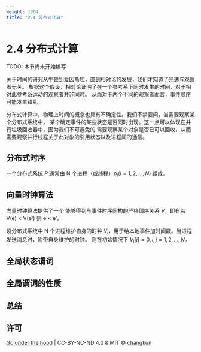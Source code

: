 ```yaml
---
weight: 1204
title: "2.4 分布式计算"
---
```


# 2.4 分布式计算

TODO: 本节尚未开始编写

关于时间的研究从牛顿到爱因斯坦，直到相对论的发展，我们才知道了光速与观察者无关。
根据这个假设，相对论证明了在一个参考系下同时发生的时间，对于相对此参考系运动的观察者并非同时。
从而对于两个不同的观察者而言，事件顺序可能发生错乱。

分布式计算中，物理上时间的概念也具有不确定性。我们不禁要问，当需要观察某个分布式系统中，
某个确定事件的某些状态是否同时出现。这一点可以体现在并行垃圾回收器中，因为我们不可避免的
需要观察某个对象是否已可以回收，从而需要观察并行线程关于此对象的引用状态以及进程间的通信。

## 分布式时序

一个分布式系统 $P$ 通常由 N 个进程（或线程）$p_i (i=1, 2, ..., N)$ 组成。

## 向量时钟算法

向量时钟算法提供了一个 能够得到与事件时序同构的严格偏序关系 $V$，即有若 V(e) < V(e') 则 e < e'。

设分布式系统中 N 个进程维护自身的时钟 $V_i$，用于给本地事件加时间戳。当进程发送消息时，附带自身维护的时钟。
则在初始情况下 $V_i [j] = 0, i,j = 1, 2, ..., N$。

## 全局状态谓词

## 全局谓词的性质

## 总结

## 许可

[Go under the hood](https://github.com/changkun/go-under-the-hood) | CC-BY-NC-ND 4.0 & MIT &copy; [changkun](https://changkun.de)
